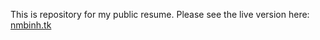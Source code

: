 This is repository for my public resume. 
Please see the live version here: [nmbinh.tk](http://nmbinh.tk)